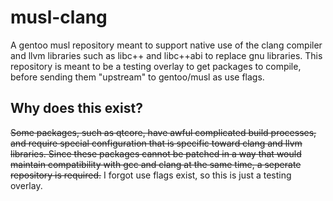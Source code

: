 # musl-clang
A gentoo musl repository meant to support native use of the clang compiler and llvm libraries such as libc++ and libc++abi to replace gnu libraries. 
This repository is meant to be a testing overlay to get packages to compile, before sending them "upstream" to gentoo/musl as use flags.

## Why does this exist?
~~Some packages, such as qtcore, have awful complicated build processes, and require special configuration that is specific toward clang and llvm libraries.
Since these packages cannot be patched in a way that would maintain compatibility with gcc and clang at the same time, a seperate repository is required.~~
I forgot use flags exist, so this is just a testing overlay.
